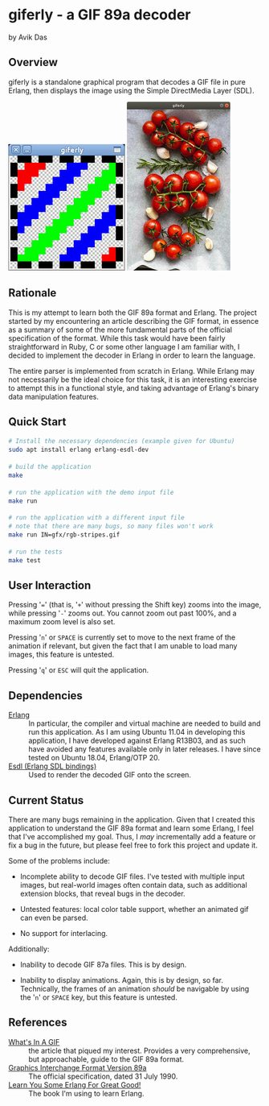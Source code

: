 giferly - a GIF 89a decoder
===========================

by Avik Das

Overview
--------

giferly is a standalone graphical program that decodes a GIF file in pure
Erlang, then displays the image using the Simple DirectMedia Layer (SDL).

![](https://raw.githubusercontent.com/avik-das/giferly/master/screenshot-stripes.png)
![](https://raw.githubusercontent.com/avik-das/giferly/master/screenshot-tomatos.png)

Rationale
---------

This is my attempt to learn both the GIF 89a format and Erlang. The project
started by my encountering an article describing the GIF format, in essence as
a summary of some of the more fundamental parts of the official specification
of the format. While this task would have been fairly straightforward in Ruby,
C or some other language I am familiar with, I decided to implement the decoder
in Erlang in order to learn the language.

The entire parser is implemented from scratch in Erlang. While Erlang may not
necessarily be the ideal choice for this task, it is an interesting exercise to
attempt this in a functional style, and taking advantage of Erlang's binary
data manipulation features.

Quick Start
-----------

```sh
# Install the necessary dependencies (example given for Ubuntu)
sudo apt install erlang erlang-esdl-dev

# build the application
make

# run the application with the demo input file
make run

# run the application with a different input file
# note that there are many bugs, so many files won't work
make run IN=gfx/rgb-stripes.gif

# run the tests
make test
```

User Interaction
----------------

Pressing '`=`' (that is, '`+`' without pressing the Shift key) zooms into the
image, while pressing '`-`' zooms out. You cannot zoom out past 100%, and a
maximum zoom level is also set.

Pressing '`n`' or `SPACE` is currently set to move to the next frame of the
animation if relevant, but given the fact that I am unable to load many images,
this feature is untested.

Pressing '`q`' or `ESC` will quit the application.

Dependencies
------------

<dl>
  <dt><a href="http://www.erlang.org/download.html">Erlang</a></dt>
  <dd>In particular, the compiler and virtual machine are needed to build and run this application. As I am using Ubuntu 11.04 in developing this application, I have developed against Erlang R13B03, and as such have avoided any features available only in later releases. I have since tested on Ubuntu 18.04, Erlang/OTP 20.</dd>

  <dt><a href="http://esdl.sourceforge.net/">Esdl (Erlang SDL bindings)</a></dt>
  <dd>Used to render the decoded GIF onto the screen.</dd>
</dl>

Current Status
--------------

There are many bugs remaining in the application. Given that I created this
application to understand the GIF 89a format and learn some Erlang, I feel that
I've accomplished my goal. Thus, I *may* incrementally add a feature or fix a
bug in the future, but please feel free to fork this project and update it.

Some of the problems include:

* Incomplete ability to decode GIF files. I've tested with multiple input
  images, but real-world images often contain data, such as additional
  extension blocks, that reveal bugs in the decoder.

* Untested features: local color table support, whether an animated gif can
  even be parsed.

* No support for interlacing.

Additionally:

* Inability to decode GIF 87a files. This is by design.

* Inability to display animations. Again, this is by design, so far.
  Technically, the frames of an animation *should* be navigable by using the
  '`n`' or `SPACE` key, but this feature is untested.

References
----------

<dl>
  <dt><a href="http://matthewflickinger.com/lab/whatsinagif/bits_and_bytes.asp">What's In A GIF</a></dt>
  <dd>the article that piqued my interest. Provides a very comprehensive, but approachable, guide to the GIF 89a format.</dd>

  <dt><a href="http://www.w3.org/Graphics/GIF/spec-gif89a.txt">Graphics Interchange Format Version 89a</a></dt>
  <dd>The official specification, dated 31 July 1990.</dd>

  <dt><a href="http://learnyousomeerlang.com/">Learn You Some Erlang For Great Good!</a></dt>
  <dd>The book I'm using to learn Erlang.</dd>
</dl>
